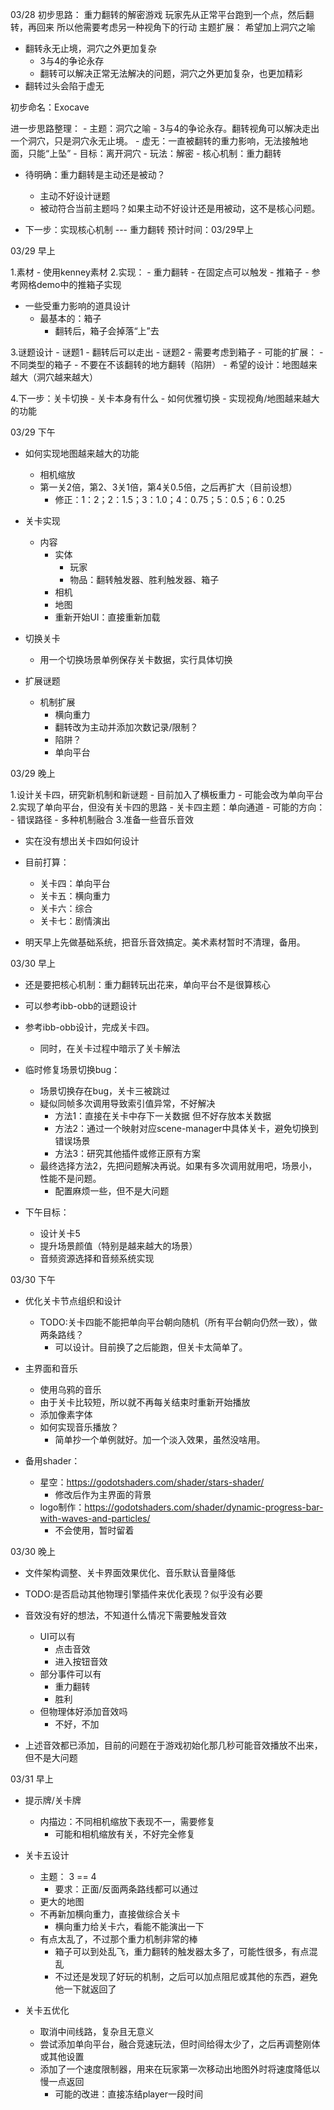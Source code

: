 03/28
初步思路：
重力翻转的解密游戏
玩家先从正常平台跑到一个点，然后翻转，再回来
所以他需要考虑另一种视角下的行动 
主题扩展：
希望加上洞穴之喻
- 翻转永无止境，洞穴之外更加复杂
	- 3与4的争论永存
	- 翻转可以解决正常无法解决的问题，洞穴之外更加复杂，也更加精彩
- 翻转过头会陷于虚无


初步命名：Exocave

进一步思路整理：
	- 主题：洞穴之喻
		- 3与4的争论永存。翻转视角可以解决走出一个洞穴，只是洞穴永无止境。
		- 虚无：一直被翻转的重力影响，无法接触地面，只能“上坠”
	- 目标：离开洞穴
	- 玩法：解密
	- 核心机制：重力翻转

- 待明确：重力翻转是主动还是被动？
	- 主动不好设计谜题
	- 被动符合当前主题吗？如果主动不好设计还是用被动，这不是核心问题。

- 下一步：实现核心机制 --- 重力翻转 预计时间：03/29早上

03/29 早上

1.素材
	- 使用kenney素材
2.实现：
	- 重力翻转
		- 在固定点可以触发
	- 推箱子
		- 参考网格demo中的推箱子实现
- 一些受重力影响的道具设计
	- 最基本的：箱子
		- 翻转后，箱子会掉落“上”去

3.谜题设计
	- 谜题1
		- 翻转后可以走出
	- 谜题2
		- 需要考虑到箱子
	- 可能的扩展：
		- 不同类型的箱子
		- 不要在不该翻转的地方翻转（陷阱）
	- 希望的设计：地图越来越大（洞穴越来越大）

4.下一步：关卡切换
	- 关卡本身有什么
	- 如何优雅切换
	- 实现视角/地图越来越大的功能

03/29 下午

- 如何实现地图越来越大的功能
	- 相机缩放
	- 第一关2倍，第2、3关1倍，第4关0.5倍，之后再扩大（目前设想）
		- 修正：1：2；2：1.5；3：1.0；4：0.75；5：0.5；6：0.25

- 关卡实现
	- 内容
		- 实体
			- 玩家
			- 物品：翻转触发器、胜利触发器、箱子
		- 相机
		- 地图
		- 重新开始UI：直接重新加载
- 切换关卡
	- 用一个切换场景单例保存关卡数据，实行具体切换

- 扩展谜题
	- 机制扩展
		- 横向重力
		- 翻转改为主动并添加次数记录/限制？
		- 陷阱？
		- 单向平台

03/29 晚上

1.设计关卡四，研究新机制和新谜题
	- 目前加入了横板重力
	- 可能会改为单向平台
2.实现了单向平台，但没有关卡四的思路
	- 关卡四主题：单向通道
	- 可能的方向：
		- 错误路径
		- 多种机制融合
3.准备一些音乐音效

- 实在没有想出关卡四如何设计

- 目前打算：
	- 关卡四：单向平台
	- 关卡五：横向重力
	- 关卡六：综合
	- 关卡七：剧情演出

- 明天早上先做基础系统，把音乐音效搞定。美术素材暂时不清理，备用。

03/30 早上

- 还是要把核心机制：重力翻转玩出花来，单向平台不是很算核心
- 可以参考ibb-obb的谜题设计

- 参考ibb-obb设计，完成关卡四。
	- 同时，在关卡过程中暗示了关卡解法

- 临时修复场景切换bug：
	- 场景切换存在bug，关卡三被跳过
	- 疑似同帧多次调用导致索引值异常，不好解决
		- 方法1：直接在关卡中存下一关数据  但不好存放本关数据
		- 方法2：通过一个映射对应scene-manager中具体关卡，避免切换到错误场景
		- 方法3：研究其他插件或修正原有方案
	- 最终选择方法2，先把问题解决再说。如果有多次调用就用吧，场景小，性能不是问题。
		- 配置麻烦一些，但不是大问题

- 下午目标：
	- 设计关卡5
	- 提升场景颜值（特别是越来越大的场景）
	- 音频资源选择和音频系统实现

03/30 下午

- 优化关卡节点组织和设计
	- TODO:关卡四能不能把单向平台朝向随机（所有平台朝向仍然一致），做两条路线？
		- 可以设计。目前换了之后能跑，但关卡太简单了。

- 主界面和音乐
	- 使用乌鸦的音乐
	- 由于关卡比较短，所以就不再每关结束时重新开始播放
	- 添加像素字体
	- 如何实现音乐播放？
		- 简单抄一个单例就好。加一个淡入效果，虽然没啥用。

- 备用shader：
	- 星空：https://godotshaders.com/shader/stars-shader/
		- 修改后作为主界面的背景
	- logo制作：https://godotshaders.com/shader/dynamic-progress-bar-with-waves-and-particles/
		- 不会使用，暂时留着

03/30 晚上

- 文件架构调整、关卡界面效果优化、音乐默认音量降低

- TODO:是否启动其他物理引擎插件来优化表现？似乎没有必要

- 音效没有好的想法，不知道什么情况下需要触发音效
	- UI可以有
		- 点击音效
		- 进入按钮音效
	- 部分事件可以有
		- 重力翻转
		- 胜利
	- 但物理体好添加音效吗
		- 不好，不加

- 上述音效都已添加，目前的问题在于游戏初始化那几秒可能音效播放不出来，但不是大问题

03/31 早上

- 提示牌/关卡牌
	- 内描边：不同相机缩放下表现不一，需要修复
		- 可能和相机缩放有关，不好完全修复

- 关卡五设计
	- 主题： 3 == 4
		- 要求：正面/反面两条路线都可以通过
	- 更大的地图
	- 不再新加横向重力，直接做综合关卡
		- 横向重力给关卡六，看能不能演出一下
	- 有点太乱了，不过那个重力机制非常的棒
		- 箱子可以到处乱飞，重力翻转的触发器太多了，可能性很多，有点混乱
		- 不过还是发现了好玩的机制，之后可以加点阻尼或其他的东西，避免他一下就返回了

- 关卡五优化
	- 取消中间线路，复杂且无意义
	- 尝试添加单向平台，融合竞速玩法，但时间给得太少了，之后再调整刚体或其他设置
	- 添加了一个速度限制器，用来在玩家第一次移动出地图外时将速度降低以慢一点返回
		- 可能的改进：直接冻结player一段时间
